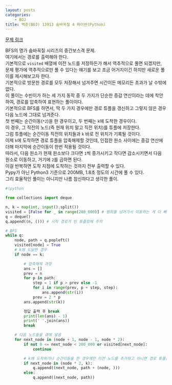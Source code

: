 ```yaml
---
layout: posts
categories:
    - BOJ
title: 백준(BOJ) 13913 숨바꼭질 4 파이썬(Python)
---
```


[문제 링크](https://www.acmicpc.net/problem/13913)

BFS의 명가 숨바꼭질 시리즈의 중간보스격 문제.  
여기에서는 경로를 출력해야 한다.  
기본적으로 `visited` 배열에 이전 노드를 저장하든가 해서 역추적으로 풀면 되겠지만, 
문제 평가에 역추적으로만 풀 수 있다는 얘기를 보고 조금 어거지이긴 하지만 새로운 풀이를 제시해보고자 한다.  
기본적으로 방문한 경로를 모두 저장해서 넘겨주면 시간이든 메모리든 초과가 날 수밖에 없다.  
이 풀이는 수빈이가 하는 세 가지 동작 중 두 가지가 단순한 증감 연산이라는 데에 착안하여, 경로를 압축하여 표현하는 풀이이다.  
기본적으로 BFS를 하면서, 딱 두 가지 경우에만 경로 튜플을 갱신하고 그렇지 않은 경우 다음 노드에 그대로 넘겨준다.  
첫 번째는 순간이동(`*2`)을 한 경우이고, 두 번째는 `k`에 도착한 경우이다.  
이 경우, 그 직전의 노드(즉 현재 위치 말고 직전 위치)를 튜플에 저장한다.  
그럼 튜플에는 순간이동 직전의 위치들과 `k` 바로 전 위치가 기록될 것이다.  
이제 `k`에 도착하면 경로 튜플을 압축해제할 것인데, 인접한 원소 사이에는 증감 연산에 더해 마지막에 순간이동이 한번 적용될 것이다.  
따라서, 다음 원소가 현재 원소보다 크다면 `1`씩 증가시키고 작다면 감소시키면서 다음 원소로 이동하고, 거기에 `2`를 곱하면 된다.  
이걸 반복하면 도착 지점에 도착하는 것까지 전부 출력할 수 있다.  
Pypy가 아닌 Python3 기준으로 200MB, 1.8초 정도의 시간에 풀 수 있다.  
그리 효율적인 풀이는 아니지만 나름 참신하다고 생각한 풀이.

```python
#!python

from collections import deque

n, k = map(int, input().split())
visited = [False for _ in range(200_000)] # 범위를 넘어가서 이동하는 게 더 빠를 수도 있으므로 넉넉하게 선언해줬다.
q = deque()
q.append((n, ())) # 시작 경로가 빈 튜플임에 주의

# BFS
while q:
    node, path = q.popleft()
    visited[node] = True
    # k에 도달한 경우
    if node == k:

        # 압축해제 과정
        ans = []
        prev = n
        for p in path:
            step = 1 if p > prev else -1
            for i in range(prev, p + step, step):
                ans.append(str(i))
            prev = 2 * p
        ans.append(str(k))

        정답 출력 후 break
        print(len(ans) - 1)
        print(' '.join(ans))
        break

    # 다음 노드들을 큐에 넣음
    for next_node in (node + 1, node - 1, node * 2):
        if not 0 <= next_node < 200_000 or visited[next_node]:
            continue

        # k에 도착하거나 순간이동을 한 경우에만 이전 노드를 추가하고 아니면 경로 튜플을 그대로 넘겨줌
        if next_node in (node * 2, k):
            q.append((next_node, path + (node, )))
        else:
            q.append((next_node, path))
```
